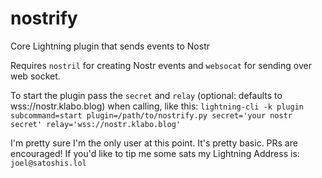 # nostrify
Core Lightning plugin that sends events to Nostr

Requires `nostril` for creating Nostr events and `websocat` for sending over web socket.

To start the plugin pass the `secret` and `relay` (optional: defaults to wss://nostr.klabo.blog) when calling, like this:
`lightning-cli -k plugin subcommand=start plugin=/path/to/nostrify.py secret='your nostr secret' relay='wss://nostr.klabo.blog'`

I'm pretty sure I'm the only user at this point. It's pretty basic. PRs are encouraged! If you'd like to tip me some sats my Lightning Address is: `joel@satoshis.lol`